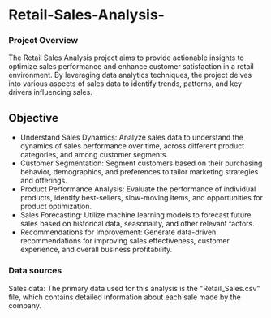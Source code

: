 # Retail-Sales-Analysis-

### Project Overview
The Retail Sales Analysis project aims to provide actionable insights to optimize sales performance and enhance customer satisfaction in a retail environment. By leveraging data analytics techniques, the project delves into various aspects of sales data to identify trends, patterns, and key drivers influencing sales.
## Objective
- Understand Sales Dynamics: Analyze sales data to understand the dynamics of sales performance over time, across different product categories, and among customer segments.
- Customer Segmentation: Segment customers based on their purchasing behavior, demographics, and preferences to tailor marketing strategies and offerings.
- Product Performance Analysis: Evaluate the performance of individual products, identify best-sellers, slow-moving items, and opportunities for product optimization.
- Sales Forecasting: Utilize machine learning models to forecast future sales based on historical data, seasonality, and other relevant factors.
- Recommendations for Improvement: Generate data-driven recommendations for improving sales effectiveness, customer experience, and overall business profitability.

### Data sources
Sales data: The primary data used for this analysis is the "Retail_Sales.csv" file, which contains detailed information about each sale made by the company.
